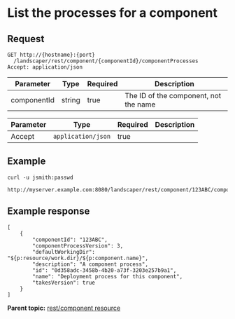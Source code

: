# List the processes for a component

## Request

```
GET http://{hostname}:{port}
  /landscaper/rest/component/{componentId}/componentProcesses
Accept: application/json

```

|Parameter|Type|Required|Description|
|---------|----|--------|-----------|
|componentId|string|true|The ID of the component, not the name|

|Parameter|Type|Required|Description|
|---------|----|--------|-----------|
|Accept|`application/json`|true| |

## Example

```
curl -u jsmith:passwd 
  http://myserver.example.com:8080/landscaper/rest/component/123ABC/componentProcesses
```

## Example response

```
[
    {
        "componentId": "123ABC",
        "componentProcessVersion": 3,
        "defaultWorkingDir": "${p:resource/work.dir}/${p:component.name}",
        "description": "A component process",
        "id": "0d358adc-3458b-4b20-a73f-3203e257b9a1",
        "name": "Deployment process for this component",
        "takesVersion": true
    }
]
```

**Parent topic:** [rest/component resource](../../com.ibm.edt.api.doc/topics/rest_component.md)

